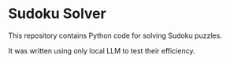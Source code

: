 # Sudoku Solver

This repository contains Python code for solving Sudoku puzzles.

It was written using only local LLM to test their efficiency.
